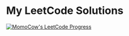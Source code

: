 # My LeetCode Solutions

[![MomoCow's LeetCode Progress](https://x.cow.moe/leetcode-progress?username=momocow)](https://github.com/momocow/my-leetcodes)
